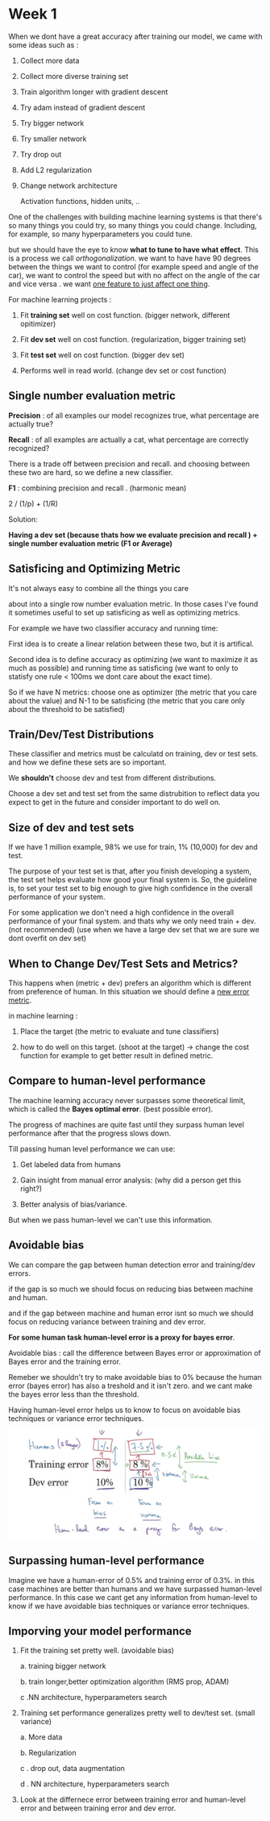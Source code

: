 # Week 1

When we dont have a great accuracy after training our model, we came with some ideas such as :

1) Collect more data

2) Collect more diverse training set

3) Train algorithm longer with gradient descent

4) Try adam instead of gradient descent

5) Try bigger network

6) Try smaller network

7) Try drop out

8) Add L2 regularization

9) Change network architecture 
   
   Activation functions, hidden units, ..

One of the challenges with building machine learning systems is that there's so many things you could try, so many things you could change. Including, for example, so many hyperparameters you could tune.

but we should have the eye to know **what to tune to have what effect**. This is a process we call *orthogonalization*. we want to have have 90 degrees between the things we want to control (for example speed and angle of the car), we want to control the speed but with no affect on the angle of the car and vice versa . we want <u>one feature to just affect one thing</u>.

For machine learning projects :

1. Fit **training set** well on cost function. (bigger network, different opitimizer)

2. Fit **dev set** well on cost function. (regularization, bigger training set)

3. Fit **test set** well on cost function. (bigger dev set)

4. Performs well in read world. (change dev set or cost function)

## Single number evaluation metric

**Precision**  : of all examples our model recognizes true, what percentage are actually true?

**Recall** : of all examples are actually a cat, what percentage are correctly recognized?

There is a trade off between precision and recall. and choosing between these two are hard, so we define a new classifier.

**F1** : combining precision and recall . (harmonic mean)  

2 / (1/p) + (1/R)

Solution: 

**Having a dev set (because thats how we evaluate precision and recall ) + single number evaluation metric (F1 or Average)**

## Satisficing and Optimizing Metric

It's not always easy to combine all the things you care 

about into a single row number evaluation metric. In those cases I've found it sometimes useful to set up satisficing as well as optimizing metrics. 

For example we have two classifier accuracy and running time:

First idea is to create a linear relation between these two, but it is artifical.

Second idea is to define accuracy as optimizing (we want to maximize it as much as possible) and running time as satisficing (we want to only to statisfy one rule < 100ms we dont care about the exact time).

So if we have N metrics: choose one as optimizer (the metric that you care about the value) and N-1 to be satisficing (the metric that you care only about the threshold to be satisfied)

## Train/Dev/Test Distributions

These classifier and metrics must be calculatd on training, dev or test sets. and how we define these sets are so important.

We **shouldn't** choose dev and test from different distributions.

Choose a dev set and test set from the same distrubition to reflect data you expect to get in the future and consider important to do well on.

## Size of dev and test sets

If we have 1 million example, 98% we use for train, 1% (10,000) for dev and test.

The purpose of your test set is that, after you finish developing a system, the test set helps evaluate how good your final system is. So, the guideline is, to set your test set to big enough to give high confidence in the overall performance of your system.

For some application we don't need a high confidence in the overall performance of your final system. and thats why we only need train + dev. (not recommended) (use when we have a large dev set that we are sure we dont overfit on dev set)

## When to Change Dev/Test Sets and Metrics?

This happens when (metric + dev) prefers an algorithm which is different from preference of human. In this situation we should define a <u>new error metric</u>.

in machine learning :

1. Place the target (the metric to evaluate and tune classifiers)

2. how to do well on this target. (shoot at the target) -> change the cost function for example to get better result in defined metric.

## Compare to human-level performance

The machine learning accuracy never surpasses some theoretical limit, which is called the **Bayes optimal error**. (best possible error).

The progress of machines are quite fast until they surpass human level performance after that the progress slows down.

Till passing human level performance we can use:

1. Get labeled data from humans

2. Gain insight from manual error analysis: (why did a person get this right?)

3. Better analysis of bias/variance.

But when we pass human-level we can't use this information.

## Avoidable bias

We can compare the gap between human detection error and training/dev errors. 

if the gap is so much we should focus on reducing bias between machine and human.

and if the gap between machine and human error isnt so much we should focus on reducing variance between training and dev error.

**For some human task human-level error is a proxy for bayes error**.

Avoidable bias : call the difference between Bayes error or approximation of Bayes error and the training error.

Remeber we shouldn't try to make avoidable bias to 0% because the human error (bayes error) has also a treshold and it isn't zero. and we cant make the bayes error less than the threshold.

Having human-level error helps us to know to focus on avoidable bias techniques or variance error techniques.

![](https://github.com/rojinakashefi/DeepLearningSpecialization/blob/main/Structuring%20Machine%20Learning%20Projects/pictures/avoidable-bias.png)

## Surpassing human-level performance

Imagine we have a human-error of 0.5%  and training error of 0.3%. in this case machines are better than humans and we have surpassed human-level performance. In this case we cant get any information from human-level to know if we have  avoidable bias techniques or variance error techniques.

## Imporving your model performance

1. Fit the training set pretty well. (avoidable bias) 
   
   a. training bigger network
   
   b. train longer,better optimization algorithm (RMS prop, ADAM)
   
   c .NN architecture, hyperparameters search

2. Training set performance generalizes pretty well to dev/test set. (small variance) 
   
   a. More data
   
   b. Regularization
   
   c . drop out, data augmentation
   
   d . NN architecture, hyperparameters search

3. Look at the differnece error between training error and human-level error and between training error and dev error.


